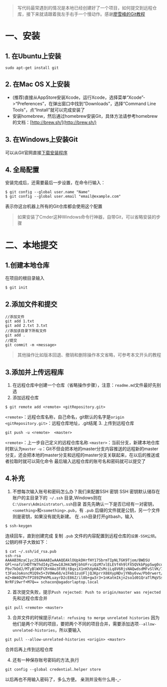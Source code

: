 > 写代码最常遇到的情况是本地已经创建好了一个项目，如何提交到远程仓库，接下来就请跟着我左手右手一个慢动作。感谢[廖雪峰的Git教程
](https://www.liaoxuefeng.com/wiki/0013739516305929606dd18361248578c67b8067c8c017b000)

# 一、安装
## 1. 在Ubuntu上安装
```
sudo apt-get install git
```
## 2. 在Mac OS X上安装
- (推荐)直接从AppStore安装Xcode，运行Xcode，选择菜单“Xcode”->“Preferences”，在弹出窗口中找到“Downloads”，选择“Command Line Tools”，点“Install”就可以完成安装了
- 安装homebrew，然后通过homebrew安装Git，具体方法请参考homebrew的文档：[http://brew.sh/](http://brew.sh/)
## 3. 在Windows上安装Git
可以从Git官网直接[下载安装程序](https://git-scm.com/downloads)

## 4. 全局配置
安装完成后，还需要最后一步设置，在命令行输入：
```
$ git config --global user.name "Name"
$ git config --global user.email "email@example.com"
```
表示你这台机器上所有的Git仓库都会使用这个配置
> 如果安装了Cmder这种Windows命令行神器，自带Git，可以省略安装的步骤

# 二、本地提交
## 1.创建本地仓库
在项目的根目录输入
```
$ git init
```
## 2.添加文件和提交
```
//添加文件
git add 1.txt
git add 2.txt 3.txt
//添加该目录下所有文件
git add .
//提交
git commit -m <message>
```
> 其他操作比如版本回退、撤销和删除操作本文省略，可参考本文开头的教程

## 3.添加并上传远程库
1. 在远程仓库中创建一个仓库（省略操作步骤），注意：`readme.md`文件最好先别选
2. 添加远程仓库
```
$ git remote add <remote> <gitRepository.git>
```
`<remote>`：远程仓库名称，自己命名，git默认的名字是`origin`
`<gitRepository.git>`：远程仓库地址，.git结尾
3. 上传到远程仓库
```
git push -u <remote>  <master>
```
`<remote>`：上一步自己定义的远程仓库名称
`<master>`：当前分支，新建本地仓库时默认为`master`
`-u`：Git不但会把本地的master分支内容推送的远程新的master分支，还会把本地的master分支和远程的master分支关联起来，在以后的推送或者拉取时就可以简化命令
最后输入远程仓库的账号名和密码就可以提交了
## 4.补充
1. 不想每次输入账号和密码怎么办？我们来配置SSH 密钥
SSH 密钥默认储存在账户的主目录下的` ~/.ssh` 目录,Windows则在`C:\Users\Administrator\.ssh`目录
首先先确认一下是否已经有一对密钥，`<something>`和`<something>.pub`，有 `.pub` 后缀的文件就是公钥，另一个文件则是密钥，如果没有就先新建。
在`.ssh`目录打开gitbash，输入
```
$ ssh-keygen
```
连续回车，直到创建完成
复制 `.pub` 文件的内容配置到远程仓库的`设置-SSH公钥`。公钥的样子大致如下：
```
$ cat ~/.ssh/id_rsa.pub
ssh-rsa AAAAB3NzaC1yc2EAAAABIwAAAQEAklOUpkDHrfHY17SbrmTIpNLTGK9Tjom/BWDSU
GPl+nafzlHDTYW7hdI4yZ5ew18JH4JW9jbhUFrviQzM7xlELEVf4h9lFX5QVkbPppSwg0cda3
Pbv7kOdJ/MTyBlWXFCR+HAo3FXRitBqxiX1nKhXpHAZsMciLq8V6RjsNAQwdsdMFvSlVK/7XA
t3FaoJoAsncM1Q9x5+3V0Ww68/eIFmb1zuUFljQJKprrX88XypNDvjYNby6vw/Pb0rwert/En
mZ+AW4OZPnTPI89ZPmVMLuayrD2cE86Z/il8b+gw3r3+1nKatmIkjn2so1d01QraTlMqVSsbx
NrRFi9wrf+M7Q== schacon@agadorlaptop.local
```
2. 首次提交失败，提示`Push rejected: Push to origin/master was rejected`
先和远程仓库合并
```
git pull <remote> <master>
```
3. 合并文件的时候提示`fatal: refusing to merge unrelated histories`
因为他们是两个不同的项目，要把两个不同的项目合并，需要添加选项`--allow-unrelated-histories`，所以要输入
```
git pull --allow-unrelated-histories <origin> <master>
```
合并后再上传到远程仓库

4. 还有一种保存账号密码的方法,执行
```
git config --global credential.helper store
````
以后再也不用输入密码了，多么方便。
亲测并没有什么用-_-